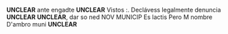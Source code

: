**UNCLEAR**
ante engadte
**UNCLEAR**
Vistos :. Declávess legalmente
denuncia
**UNCLEAR**
**UNCLEAR**, dar so ned
NOV
MUNICIP
Es lactis Pero M
nombre
D'ambro
muni
**UNCLEAR**
